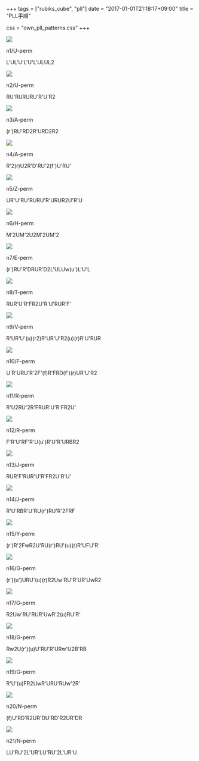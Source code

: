 +++
tags = ["rubiks_cube", "pll"]
date = "2017-01-01T21:18:17+09:00"
title = "PLL手順"

css = "own_pll_patterns.css"
+++

<div class="pattern">
  <div class="lc"><img src="/rubiks_cube/img/pll/01a.png"></div><div class="rc"><p>n1/U-perm</p><p class="steps">L'UL'U'L'U'L'ULUL2</p></div>
</div>
<div class="pattern">
  <div class="lc"><img src="/rubiks_cube/img/pll/02a.png"></div><div class="rc"><p>n2/U-perm</p><p class="steps">RU'RURURU'R'U'R2</p></div>
</div>
<div class="pattern">
  <div class="lc"><img src="/rubiks_cube/img/pll/03a.png"></div><div class="rc"><p>n3/A-perm</p><p class="steps">(r')RU'RD2R'URD2R2</p></div>
</div>
<div class="pattern">
  <div class="lc"><img src="/rubiks_cube/img/pll/04a.png"></div><div class="rc"><p>n4/A-perm</p><p class="steps">R'2(r)U2R'D'RU'2(f')U'RU'</p></div>
</div>
<div class="pattern">
  <div class="lc"><img src="/rubiks_cube/img/pll/05a.png"></div><div class="rc"><p>n5/Z-perm</p><p class="steps">UR'U'RU'RURU'R'URUR2U'R'U</p></div>
</div>
<div class="pattern">
  <div class="lc"><img src="/rubiks_cube/img/pll/06a.png"></div><div class="rc"><p>n6/H-perm</p><p class="steps">M'2UM'2U2M'2UM'2</p></div>
</div>
<div class="pattern">
  <div class="lc"><img src="/rubiks_cube/img/pll/07a.png"></div><div class="rc"><p>n7/E-perm</p><p class="steps">(r')RU'R'DRUR'D2L'ULUw(u')L'U'L</p></div>
</div>
<div class="pattern">
  <div class="lc"><img src="/rubiks_cube/img/pll/08a.png"></div><div class="rc"><p>n8/T-perm</p><p class="steps">RUR'U'R'FR2U'R'U'RUR'F'</p></div>
</div>
<div class="pattern">
  <div class="lc"><img src="/rubiks_cube/img/pll/09a.png"></div><div class="rc"><p>n9/V-perm</p><p class="steps">R'UR'U'(u)(r2)R'UR'U'R2(u)(r)R'U'RUR</p></div>
</div>
<div class="pattern">
  <div class="lc"><img src="/rubiks_cube/img/pll/10a.png"></div><div class="rc"><p>n10/F-perm</p><p class="steps">U'R'URU'R'2F'(f)R'FRD(f')(r)UR'U'R2</p></div>
</div>
<div class="pattern">
  <div class="lc"><img src="/rubiks_cube/img/pll/11a.png"></div><div class="rc"><p>n11/R-perm</p><p class="steps">R'U2RU'2R'FRUR'U'R'FR2U'</p></div>
</div>
<div class="pattern">
  <div class="lc"><img src="/rubiks_cube/img/pll/12a.png"></div><div class="rc"><p>n12/R-perm</p><p class="steps">F'R'U'RF'R'U(u')R'U'R'URBR2</p></div>
</div>
<div class="pattern">
  <div class="lc"><img src="/rubiks_cube/img/pll/13a.png"></div><div class="rc"><p>n13/J-perm</p><p class="steps">RUR'F'RUR'U'R'FR2U'R'U'</p></div>
</div>
<div class="pattern">
  <div class="lc"><img src="/rubiks_cube/img/pll/14a.png"></div><div class="rc"><p>n14/J-perm</p><p class="steps">R'U'RBR'U'RU(r')RU'R'2FRF</p></div>
</div>
<div class="pattern">
  <div class="lc"><img src="/rubiks_cube/img/pll/15a.png"></div><div class="rc"><p>n15/Y-perm</p><p class="steps">(r')R'2FwR2U'RU(r')RU'(u)(r)R'UFU'R'</p></div>
</div>
<div class="pattern">
  <div class="lc"><img src="/rubiks_cube/img/pll/16a.png"></div><div class="rc"><p>n16/G-perm</p><p class="steps">(r')(u')URU'(u)(r)R2Uw'RU'R'UR'UwR2</p></div>
</div>
<div class="pattern">
  <div class="lc"><img src="/rubiks_cube/img/pll/17a.png"></div><div class="rc"><p>n17/G-perm</p><p class="steps">R2Uw'RU'RUR'UwR'2(u)RU'R'</p></div>
</div>
<div class="pattern">
  <div class="lc"><img src="/rubiks_cube/img/pll/18a.png"></div><div class="rc"><p>n18/G-perm</p><p class="steps">Rw2U(r')(u)U'RU'R'URw'U2B'RB</p></div>
</div>
<div class="pattern">
  <div class="lc"><img src="/rubiks_cube/img/pll/19a.png"></div><div class="rc"><p>n19/G-perm</p><p class="steps">R'U'(u)FR2UwR'URU'RUw'2R'</p></div>
</div>
<div class="pattern">
  <div class="lc"><img src="/rubiks_cube/img/pll/20a.png"></div><div class="rc"><p>n20/N-perm</p><p class="steps">(f)U'RD'R2UR'DU'RD'R2UR'DR</p></div>
</div>
<div class="pattern">
  <div class="lc"><img src="/rubiks_cube/img/pll/21a.png"></div><div class="rc"><p>n21/N-perm</p><p class="steps">LU'RU'2L'UR'LU'RU'2L'UR'U</p></div>
</div>

<script>
  $('.pattern p.steps').each(function() {
    var $this = $(this);
    var pattern = $(this).text();
    var r = /[UDRLFB]w?'?2?|[MSE]'?2?|\([ruf]'?2?\)/ig

    $this.text('');
    while ((m = r.exec(pattern)) != null) {
      $(this).append('<span>' + m[0] + '</span>');
    }
  });
</script>
